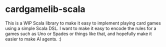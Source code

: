 cardgamelib-scala
=================

This is a WIP Scala library to make it easy to implement playing card games
using a simple Scala DSL. I want to make it easy to encode the rules for a games
such as Uno or Spades or things like that, and hopefully make it easier to make
AI agents. :)

